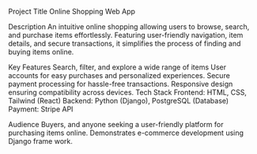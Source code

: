 Project Title Online Shopping Web App

Description An intuitive online shopping allowing users to browse, search, and purchase items effortlessly. Featuring user-friendly navigation, item details, and secure transactions, it simplifies the process of finding and buying items online.

Key Features Search, filter, and explore a wide range of items User accounts for easy purchases and personalized experiences. Secure payment processing for hassle-free transactions. Responsive design ensuring compatibility across devices. Tech Stack Frontend: HTML, CSS, Tailwind (React) Backend: Python (Django), PostgreSQL (Database) Payment: Stripe API

Audience Buyers, and anyone seeking a user-friendly platform for purchasing items online. Demonstrates e-commerce development using Django frame work.

